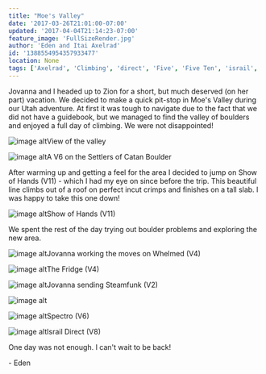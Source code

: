 ```yaml
---
title: "Moe's Valley"
date: '2017-03-26T21:01:00-07:00'
updated: '2017-04-04T21:14:23-07:00'
feature_image: 'FullSizeRender.jpg'
author: 'Eden and Itai Axelrad'
id: '1388554954357933477'
location: None
tags: ['Axelrad', 'Climbing', 'direct', 'Five', 'Five Ten', 'israil', 'moes valley', 'sandstone', 'show of hands', 'Ten', 'utah']
---
```


Jovanna and I headed up to Zion for a short, but much deserved (on her part) vacation. We decided to make a quick pit-stop in Moe's Valley during our Utah adventure. At first it was tough to navigate due to the fact that we did not have a guidebook, but we managed to find the valley of boulders and enjoyed a full day of climbing. We were not disappointed! 

![image alt](/images/FullSizeRender.jpg)View of the valley

![image alt](/images/IMG_1595.JPG)A V6 on the Settlers of Catan Boulder

After warming up and getting a feel for the area I decided to jump on Show of Hands (V11) - which I had my eye on since before the trip. This beautiful line climbs out of a roof on perfect incut crimps and finishes on a tall slab. I was happy to take this one down!

![image alt](/images/show%20of%20hands.jpg)Show of Hands (V11)

We spent the rest of the day trying out boulder problems and exploring the new area.

![image alt](/images/IMG_1627.JPG)Jovanna working the moves on Whelmed (V4)

![image alt](/images/IMG_1633.JPG)The Fridge (V4)

![image alt](/images/IMG_1646.JPG)Jovanna sending Steamfunk (V2)

![image alt](/images/IMG_1652.JPG)

![image alt](/images/IMG_1655.JPG)Spectro (V6)

![image alt](/images/IMG_1659.JPG)Israil Direct (V8)

One day was not enough. I can't wait to be back!

\- Eden

